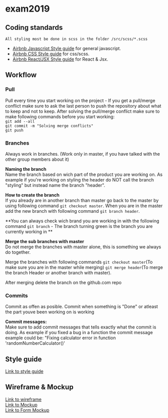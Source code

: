 # exam2019

## Coding standards
`All styling most be done in scss in the folder /src/scss/*.scss`

* [Airbnb Javascript Style guide](https://github.com/airbnb/javascript) for general javascript.
* [Airbnb CSS Style guide](https://github.com/airbnb/css) for css/scss.
* [Airbnb React/JSX Style guide](https://github.com/airbnb/javascript/tree/master/react) for React & Jsx.


## Workflow

### Pull
Pull every time you start working on the project - If you get a pull/merge conflict make sure to ask the last person to push the repository about what to keep and not to keep.
After solving the pull/merge conflict make sure to make following commands before you start working: <br/>
`git add --all` <br/>
`git commit -m "Solving merge conflicts"` <br/>
`git push` <br/>

### Branches
Always work in branches. (Work only in master, if you have talked with the other group members about it)

**Naming the branch** <br/>
Name the branch based on wich part of the product you are working on. As example if you're working on styling the header do NOT call the branch "styling" but instead name the branch "header".

**How to create the branch** <br/>
If you already are in another branch than master go back to the master by using following command `git checkout master`.
When you are in the master add the new branch with following command `git branch header`.

**You can always check wich brand you are working in with the following command `git branch` - The branch turning green is the branch you are currently working in **

**Merge the sub branches with master** <br/>
Do not merge the branches with master alone, this is something we always do together.

Merge the branches with following commands `git checkout master`(To make sure you are in the master while merging) `git merge header`(To merge the branch Header or another branch with master).

After merging delete the branch on the github.com repo

### Commits
Commit as offen as posible. Commit when something is "Done" or atleast the part youve been working on is working

**Commit messages:** <br/>
Make sure to add commit messages that tells exactly what the commit is doing. As example if you fixed a bug in a function the commit message example could be: "Fixing calculator error in function 'randomNumberCalculator()'

## Style guide
[Link to style guide](https://www.figma.com/file/g9xhVUM46ryidIh0UPQShM/Untitled?node-id=1%3A2)


## Wireframe & Mockup
[Link to wireframe](https://www.figma.com/file/rw8OOSRriSgfwF2o55Xhjt/Wireframe?node-id=0%3A1) <br/>
[Link to Mockup](https://www.figma.com/file/YYzhu7seHmbTVxgpH3pco9/Mockup?node-id=0%3A1) <br/>
[Link to Form Mockup](https://www.figma.com/file/86E0Y0lEK34f80xlLLEXrq/Untitled?node-id=0%3A1)
